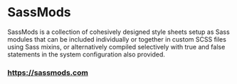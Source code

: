 # SassMods

SassMods is a collection of cohesively designed style sheets setup as Sass modules that can be included individually or together in custom SCSS files using Sass mixins, or alternatively compiled selectively with true and false statements in the system configuration also provided.

### https://sassmods.com


